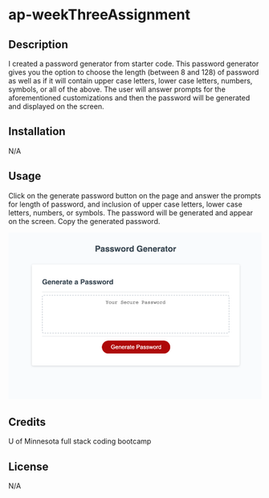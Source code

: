 # ap-weekThreeAssignment

## Description

I created a password generator from starter code. This password generator gives you the option to choose the length (between 8 and 128) of password as well as if it will contain upper case letters, lower case letters, numbers, symbols, or all of the above. The user will answer prompts for the aforementioned customizations and then the password will be generated and displayed on the screen.

## Installation

N/A

## Usage

Click on the generate password button on the page and answer the prompts for length of password, and inclusion of upper case letters, lower case letters, numbers, or symbols. The password will be generated and appear on the screen. Copy the generated password. 


![image](https://raw.githubusercontent.com/apersonius/ap-weekThreeAssignment/main/Screenshot%202022-12-21%20at%206.50.14%20AM.png)

## Credits

U of Minnesota full stack coding bootcamp

## License

N/A
